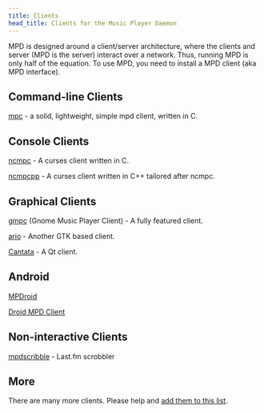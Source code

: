 ```yaml
---
title: Clients
head_title: Clients for the Music Player Daemon
---
```


MPD is designed around a client/server architecture, where the clients
and server (MPD is the server) interact over a network.  Thus, running
MPD is only half of the equation.  To use MPD, you need to install a
MPD client (aka MPD interface).

## Command-line Clients

[mpc](mpc/) - a solid, lightweight, simple mpd client,
written in C.

## Console Clients

[ncmpc](ncmpc/) - A curses client written in C.

[ncmpcpp](http://rybczak.net/ncmpcpp/) - A curses client
written in C++ tailored after ncmpc.

## Graphical Clients

[gmpc](http://gmpclient.org/) (Gnome Music Player Client) - A fully
featured client.

[ario](http://ario-player.sourceforge.net/) - Another GTK based client.

[Cantata](https://github.com/cdrummond/cantata) - A Qt client.

## Android

[MPDroid](https://play.google.com/store/apps/details?id=com.namelessdev.mpdroid)

[Droid MPD Client](https://play.google.com/store/apps/details?id=com.soreha.droidmpdclient)

## Non-interactive Clients

[mpdscribble](mpdscribble/) - Last.fm scrobbler

## More

There are many more clients.  Please help and
[add them to this list](https://github.com/MusicPlayerDaemon/website).
